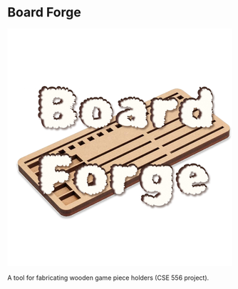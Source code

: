 # Board Forge

![Board Forge](board_forge/data/logo.png)

A tool for fabricating wooden game piece holders (CSE 556 project).
